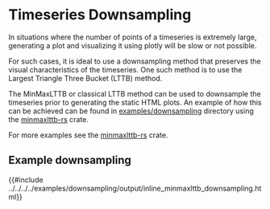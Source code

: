 # Timeseries Downsampling 

In situations where the number of points of a timeseries is extremely large, generating a plot and visualizing it using plotly will be slow or not possible.

For such cases, it is ideal to use a downsampling method that preserves the visual characteristics of the timeseries. One such method is to use the Largest Triangle Three Bucket (LTTB) method.

The MinMaxLTTB or classical LTTB method can be used to downsample the timeseries prior to generating the static HTML plots. An example of how this can be achieved can be found in [examples/downsampling](https://github.com/plotly/plotly.rs/tree/main/examples/downsampling) directory using the [minmaxlttb-rs](https://github.com/andrei-ng/minmaxlttb-rs) crate.


 For more examples see the [minmaxlttb-rs](https://github.com/andrei-ng/minmaxlttb-rs) crate. 

## Example downsampling

{{#include ../../../../examples/downsampling/output/inline_minmaxlttb_downsampling.html}}
